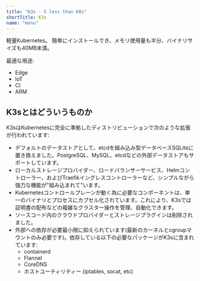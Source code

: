 ```yaml
---
title: "K3s - 5 less than K8s"
shortTitle: K3s
name: "menu"
---
```


軽量Kubernetes。 簡単にインストールでき、メモリ使用量も半分、バイナリサイズも40MB未満。

最適な用途:

* Edge
* IoT
* CI
* ARM

K3sとはどういうものか
--------------------

K3sはKubernetesに完全に準拠したディストリビューションで次のような拡張が行われています:

* デフォルトのデータストアとして、etcdを組み込み型データベースSQLiteに置き換えました。PostgreSQL、MySQL、etcdなどの外部データストアもサポートしています。
* ローカルストレージプロバイダー、ロードバランサーサービス、Helmコントローラー、およびTraefikイングレスコントローラーなど、シンプルながら強力な機能が"組み込まれて"います。
* Kubernetesコントロールプレーンが動く為に必要なコンポーネントは、単一のバイナリとプロセスにカプセル化されています。これにより、K3sでは証明書の配布などの複雑なクラスター操作を管理、自動化できます。
* ソースコード内のクラウドプロバイダーとストレージプラグインは削除されました。
* 外部への依存が必要最小限に抑えられています(最新のカーネルとcgroupマウントのみ必要です)。依存している以下の必要なパッケージがK3sに含まれています:
    * containerd
    * Flannel
    * CoreDNS
    * ホストユーティリティー (iptables, socat, etc)
